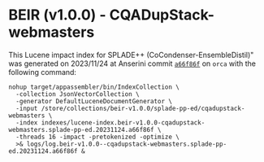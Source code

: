 # BEIR (v1.0.0) - CQADupStack-webmasters

This Lucene impact index for SPLADE++ (CoCondenser-EnsembleDistil)" was generated on 2023/11/24 at Anserini commit [`a66f86f`](https://github.com/castorini/anserini/commit/a66f86fb463db76df521f58992b000dd4ab39548) on `orca` with the following command:

```
nohup target/appassembler/bin/IndexCollection \ 
  -collection JsonVectorCollection \ 
  -generator DefaultLuceneDocumentGenerator \ 
  -input /store/collections/beir-v1.0.0/splade-pp-ed/cqadupstack-webmasters \ 
  -index indexes/lucene-index.beir-v1.0.0-cqadupstack-webmasters.splade-pp-ed.20231124.a66f86f \ 
  -threads 16 -impact -pretokenized -optimize \ 
  >& logs/log.beir-v1.0.0--cqadupstack-webmasters.splade-pp-ed.20231124.a66f86f & 
```
